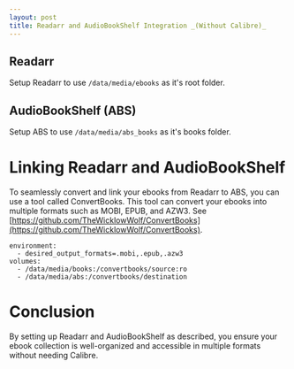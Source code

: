 ```yaml
---
layout: post
title: Readarr and AudioBookShelf Integration _(Without Calibre)_
---
```



## Readarr 

Setup Readarr to use `/data/media/ebooks` as it's root folder.


## AudioBookShelf (ABS)

Setup ABS to use `/data/media/abs_books` as it's books folder.


# Linking Readarr and AudioBookShelf
To seamlessly convert and link your ebooks from Readarr to ABS, you can use a tool called ConvertBooks. This tool can convert your ebooks into multiple formats such as MOBI, EPUB, and AZW3.
See [https://github.com/TheWicklowWolf/ConvertBooks](https://github.com/TheWicklowWolf/ConvertBooks).

    environment:
      - desired_output_formats=.mobi,.epub,.azw3
    volumes:      
      - /data/media/books:/convertbooks/source:ro
      - /data/media/abs:/convertbooks/destination


# Conclusion
By setting up Readarr and AudioBookShelf as described, you ensure your ebook collection is well-organized and accessible in multiple formats without needing Calibre.
